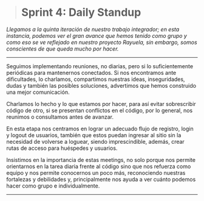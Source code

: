 > # Sprint 4: Daily Standup
*Llegamos a la quinta iteración de nuestro trabajo integrador; en esta instancia, podemos ver el gran avance que hemos tenido como grupo y como eso se ve reflejado en nuestro proyecto Rayuela, sin embargo, somos conscientes de que queda mucho por hacer.*

------------

Seguimos implementando reuniones, no diarias, pero si lo suficientemente periódicas para mantenernos conectados. Si nos encontramos ante dificultades, lo charlamos, compartimos nuestras ideas, inseguridades, dudas y también las posibles soluciones, advertimos que hemos construido una mejor comunicación.

Charlamos lo hecho y lo que estamos por hacer, para así evitar sobrescribir código de otro, si se presentan conflictos en el código, por lo general, nos reunimos o consultamos antes de avanzar.

En esta etapa nos centramos en lograr un adecuado flujo de registro, login y logout de usuarios, también que estos puedan ingresar al sitio sin la necesidad de volverse a loguear, siendo imprescindible, además, crear rutas de acceso para huéspedes y usuarios.

Insistimos en la importancia de estas meetings, no solo porque nos permite orientarnos en la tarea diaria frente al código sino que nos refuerza como equipo y nos permite conocernos un poco más, reconociendo nuestras fortalezas y debilidades y, principalmente nos ayuda a ver cuánto podemos hacer como grupo e individualmente.

------------
